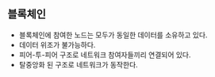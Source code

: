 ## 블록체인

- 블록체인에 참여한 노드는 모두가 동일한 데이터를 소유하고 있다.
- 데이터 위조가 불가능하다.
- 피어-투-피어 구조로 네트워크 참여자들끼리 연결되어 있다.
- 탈중앙화 된 구조로 네트워크가 동작한다.
